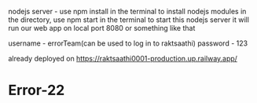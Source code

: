 nodejs server - use npm install in the terminal to install nodejs modules in the directory,
use npm start in the terminal to start this nodejs server
it will run our web app on local port 8080 or something like that

username - errorTeam(can be used to log in to raktsaathi)
password - 123

already deployed on https://raktsaathi0001-production.up.railway.app/
# Error-22
